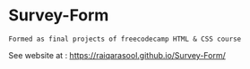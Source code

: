 # Survey-Form

`Formed as final projects of freecodecamp HTML & CSS course`

See website at : https://raiqarasool.github.io/Survey-Form/
